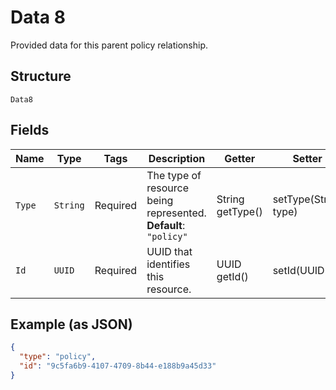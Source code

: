 
# Data 8

Provided data for this parent policy relationship.

## Structure

`Data8`

## Fields

| Name | Type | Tags | Description | Getter | Setter |
|  --- | --- | --- | --- | --- | --- |
| `Type` | `String` | Required | The type of resource being represented.<br>**Default**: `"policy"` | String getType() | setType(String type) |
| `Id` | `UUID` | Required | UUID that identifies this resource. | UUID getId() | setId(UUID id) |

## Example (as JSON)

```json
{
  "type": "policy",
  "id": "9c5fa6b9-4107-4709-8b44-e188b9a45d33"
}
```

